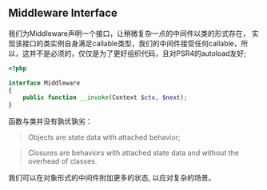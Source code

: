 ## Middleware Interface

我们为Middleware声明一个接口，让稍微复杂一点的中间件以类的形式存在， 实现该接口的类实例自身满足callable类型，我们的中间件接受任何callable，所以，这并不是必须的，仅仅是为了更好组织代码，且对PSR4的autoload友好;

```php
<?php

interface Middleware
{
    public function __invoke(Context $ctx, $next);
}
```

函数与类并没有孰优孰劣：

> Objects are state data with attached behavior; 

> Closures are behaviors with attached state data and without the overhead of classes.

我们可以在对象形式的中间件附加更多的状态, 以应对复杂的场景。
